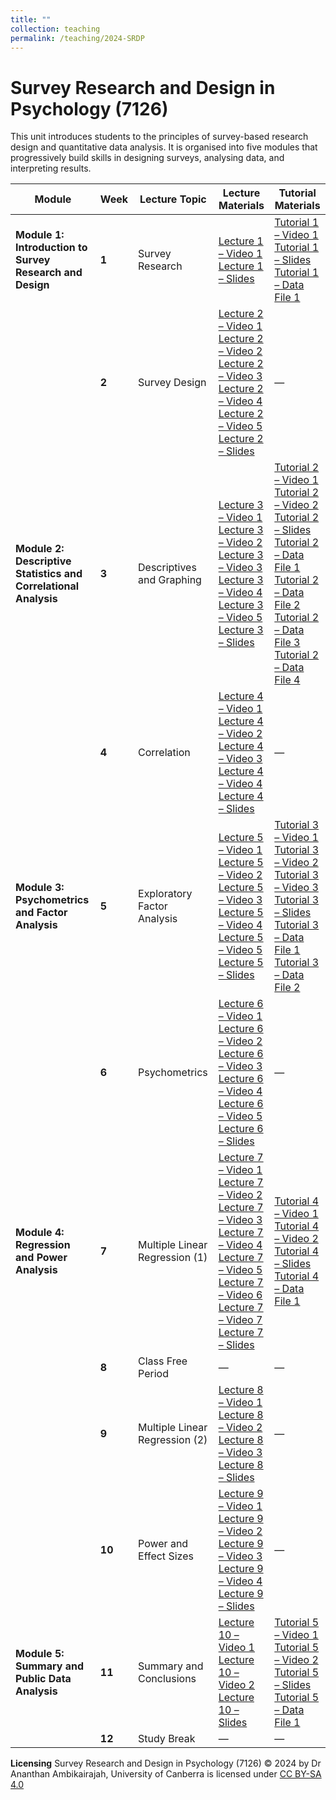 ```yaml
---
title: ""
collection: teaching
permalink: /teaching/2024-SRDP
---
```


# Survey Research and Design in Psychology (7126)

This unit introduces students to the principles of survey-based research design and quantitative data analysis. It is organised into five modules that progressively build skills in designing surveys, analysing data, and interpreting results.


| Module | Week | Lecture Topic | Lecture Materials | Tutorial Materials |
|---------|------|----------------|-------------------|--------------------|
| **Module 1: Introduction to Survey Research and Design** | **1** | Survey Research | [Lecture 1 – Video 1](#) <br>[Lecture 1 – Slides](#) | [Tutorial 1 – Video 1](#) <br>[Tutorial 1 – Slides](#) <br>[Tutorial 1 – Data File 1](#) |
|  | **2** | Survey Design | [Lecture 2 – Video 1](#) <br>[Lecture 2 – Video 2](#) <br>[Lecture 2 – Video 3](#) <br>[Lecture 2 – Video 4](#) <br>[Lecture 2 – Video 5](#) <br>[Lecture 2 – Slides](#) | — |
| **Module 2: Descriptive Statistics and Correlational Analysis** | **3** | Descriptives and Graphing | [Lecture 3 – Video 1](#) <br>[Lecture 3 – Video 2](#) <br>[Lecture 3 – Video 3](#) <br>[Lecture 3 – Video 4](#) <br>[Lecture 3 – Video 5](#) <br>[Lecture 3 – Slides](#) | [Tutorial 2 – Video 1](#) <br>[Tutorial 2 – Video 2](#) <br>[Tutorial 2 – Slides](#) <br>[Tutorial 2 – Data File 1](#) <br>[Tutorial 2 – Data File 2](#) <br>[Tutorial 2 – Data File 3](#) <br>[Tutorial 2 – Data File 4](#) |
|  | **4** | Correlation | [Lecture 4 – Video 1](#) <br>[Lecture 4 – Video 2](#) <br>[Lecture 4 – Video 3](#) <br>[Lecture 4 – Video 4](#) <br>[Lecture 4 – Slides](#) | — |
| **Module 3: Psychometrics and Factor Analysis** | **5** | Exploratory Factor Analysis | [Lecture 5 – Video 1](#) <br>[Lecture 5 – Video 2](#) <br>[Lecture 5 – Video 3](#) <br>[Lecture 5 – Video 4](#) <br>[Lecture 5 – Video 5](#) <br>[Lecture 5 – Slides](#) | [Tutorial 3 – Video 1](#) <br>[Tutorial 3 – Video 2](#) <br>[Tutorial 3 – Video 3](#) <br>[Tutorial 3 – Slides](#) <br>[Tutorial 3 – Data File 1](#) <br>[Tutorial 3 – Data File 2](#) |
|  | **6** | Psychometrics | [Lecture 6 – Video 1](#) <br>[Lecture 6 – Video 2](#) <br>[Lecture 6 – Video 3](#) <br>[Lecture 6 – Video 4](#) <br>[Lecture 6 – Video 5](#) <br>[Lecture 6 – Slides](#) | — |
| **Module 4: Regression and Power Analysis** | **7** | Multiple Linear Regression (1) | [Lecture 7 – Video 1](#) <br>[Lecture 7 – Video 2](#) <br>[Lecture 7 – Video 3](#) <br>[Lecture 7 – Video 4](#) <br>[Lecture 7 – Video 5](#) <br>[Lecture 7 – Video 6](#) <br>[Lecture 7 – Video 7](#) <br>[Lecture 7 – Slides](#) | [Tutorial 4 – Video 1](#) <br>[Tutorial 4 – Video 2](#) <br>[Tutorial 4 – Slides](#) <br>[Tutorial 4 – Data File 1](#) |
|  | **8** | Class Free Period | — | — |
|  | **9** | Multiple Linear Regression (2) | [Lecture 8 – Video 1](#) <br>[Lecture 8 – Video 2](#) <br>[Lecture 8 – Video 3](#) <br>[Lecture 8 – Slides](#) | — |
|  | **10** | Power and Effect Sizes | [Lecture 9 – Video 1](#) <br>[Lecture 9 – Video 2](#) <br>[Lecture 9 – Video 3](#) <br>[Lecture 9 – Video 4](#) <br>[Lecture 9 – Slides](#) | — |
| **Module 5: Summary and Public Data Analysis** | **11** | Summary and Conclusions | [Lecture 10 – Video 1](#) <br>[Lecture 10 – Video 2](#) <br>[Lecture 10 – Slides](#) | [Tutorial 5 – Video 1](#) <br>[Tutorial 5 – Video 2](#) <br>[Tutorial 5 – Slides](#) <br>[Tutorial 5 – Data File 1](#) |
|  | **12** | Study Break | — | — |
**Licensing** Survey Research and Design in Psychology (7126) © 2024 by Dr Ananthan Ambikairajah, University of Canberra is licensed under [CC BY-SA 4.0](https://creativecommons.org/licenses/by-sa/4.0/)